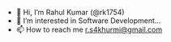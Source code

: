 - 👋 Hi, I’m Rahul Kumar (@rk1754)
- 👀 I’m interested in Software Development...
- 📫 How to reach me r.s4khurmi@gmail.com

<!---
rk1754/rk1754 is a ✨ special ✨ repository because its `README.md` (this file) appears on your GitHub profile.
You can click the Preview link to take a look at your changes.
--->
